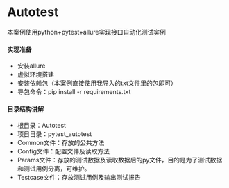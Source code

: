 # Autotest
本案例使用python+pytest+allure实现接口自动化测试实例

#### 实现准备

* 安装allure
* 虚拟环境搭建
* 安装依赖包（本案例直接使用我导入的txt文件里的包即可）
* 导包命令：pip install -r requirements.txt
#### 目录结构讲解
* 根目录：Autotest
* 项目目录：pytest_autotest
* Common文件：存放的公共方法
* Config文件：配置文件及读取方法
* Params文件：存放的测试数据及读取数据后的py文件，目的是为了测试数据和测试用例分离，可维护。
* Testcase文件：存放测试用例及输出测试报告
